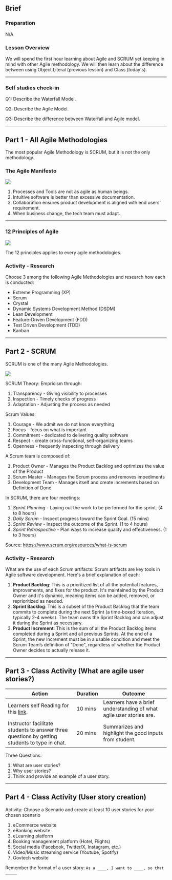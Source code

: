 ## Brief

### Preparation

N/A

### Lesson Overview

We will spend the first hour learning about Agile and SCRUM yet keeping in mind with other Agile methodology. We will then learn about the difference between using Object Literal (previous lesson) and Class (today's).

---

### Self studies check-in

Q1: Describe the Waterfall Model.

Q2: Describe the Agile Model.

Q3: Describe the difference between Waterfall and Agile model.

---

## Part 1 - All Agile Methodologies

The most popular Agile Methodology is SCRUM, but it is not the only methodology.

### The Agile Manifesto

<img src="./assets/manifesto.png" />

1. Processes and Tools are not as agile as human beings.
1. Intuitive software is better than excessive documentation.
1. Collaboration ensures product development is aligned with end users' requirement.
1. When business change, the tech team must adapt.

---

### 12 Principles of Agile

<img src="./assets/12-principles.webp" />

The 12 principles applies to every agile methodologies.

### Activity - Research

Choose 3 among the following Agile Methodologies and research how each is conducted:
- Extreme Programming (XP)
- Scrum
- Crystal
- Dynamic Systems Development Method (DSDM)
- Lean Development
- Feature-Driven Development (FDD)
- Test Driven Development (TDD)
- Kanban

---

## Part 2 - SCRUM

SCRUM is one of the many Agile Methodologies.

<img src="./assets/scrum.webp" style="background-color:white;"/>

SCRUM Theory:
Empricism through:
1. Transparency - Giving visibility to processes 
1. Inspection - Timely checks of progress
1. Adaptation - Adjusting the process as needed

Scrum Values:
1. Courage - We admit we do not know everything 
1. Focus - focus on what is important
1. Commitment - dedicated to delivering quality software
1. Respect - create cross-functional, self-organizing teams
1. Openness - frequently inspecting through delivery

A Scrum team is composed of:
1. Product Owner - Manages the Product Backlog and optimizes the value of the Product
1. Scrum Master - Manages the Scrum process and removes impediments
1. Development Team - Manages itself and create increments based on Definition of Done

In SCRUM, there are four meetings:

1. *Sprint Planning* - Laying out the work to be performed for the sprint. (4 to 8 hours)
1. *Daily Scrum* - Inspect progress toward the Sprint Goal. (15 mins)
1. *Sprint Review* - Inspect the outcome of the Sprint. (1 to 4 hours)
1. *Sprint Retrospective* - Plan ways to increase quality and effectiveness. (1 to 3 hours)

Source: https://www.scrum.org/resources/what-is-scrum

### Activity - Research
What are the use of each Scrum artifacts:
Scrum artifacts are key tools in Agile software development. Here's a brief explanation of each:
1. **Product Backlog**: This is a prioritized list of all the potential features, improvements, and fixes for the product. It's maintained by the Product Owner and it's dynamic, meaning items can be added, removed, or reprioritized as needed.
1. **Sprint Backlog**: This is a subset of the Product Backlog that the team commits to complete during the next Sprint (a time-boxed iteration, typically 2-4 weeks). The team owns the Sprint Backlog and can adjust it during the Sprint as necessary.
1. **Product Increment**: This is the sum of all the Product Backlog items completed during a Sprint and all previous Sprints. At the end of a Sprint, the new Increment must be in a usable condition and meet the Scrum Team’s definition of "Done", regardless of whether the Product Owner decides to actually release it.
---

## Part 3 - Class Activity (What are agile user stories?)

|Action|Duration|Outcome|
|----|--------|-------|
|Learners self Reading for this [link](https://www.atlassian.com/agile/project-management/user-stories).|10 mins|Learners have a brief understanding of what agile user stories are.
|Instructor facilitate students to answer three questions by getting students to type in chat.|20 mins|Summarizes and highlight the good inputs from student.|

Three Questions:
1. What are user stories?
1. Why user stories?
1. Think and provide an example of a user story.

---

## Part 4 - Class Activity (User story creation)

Activity: Choose a Scenario and create at least 10 user stories for your chosen scenario
1. eCommerce website
2. eBanking website
3. eLearning platform
4. Booking management platform (Hotel, Flights)
5. Social media (Facebook, Twitter/X, Instagram, etc.)
6. Video/Music streaming service (Youtube, Spotify)
7. Govtech website

Remember the format of a user story: `As a ____, I want to ____, so that _____`
